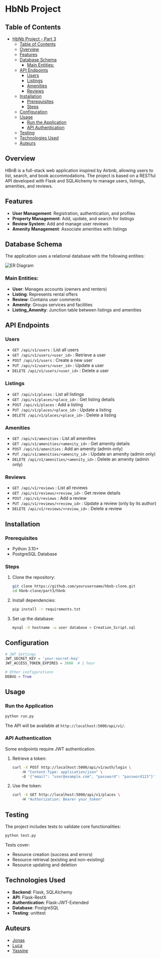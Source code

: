 # HbNb Project

## Table of Contents

- [HbNb Project - Part 3](#hbnb-project---part-3)
  - [Table of Contents](#table-of-contents)
  - [Overview](#overview)
  - [Features](#features)
  - [Database Schema](#database-schema)
    - [Main Entities:](#main-entities)
  - [API Endpoints](#api-endpoints)
    - [Users](#users)
    - [Listings](#listings)
    - [Amenities](#amenities)
    - [Reviews](#reviews)
  - [Installation](#installation)
    - [Prerequisites](#prerequisites)
    - [Steps](#steps)
  - [Configuration](#configuration)
  - [Usage](#usage)
    - [Run the Application](#run-the-application)
    - [API Authentication](#api-authentication)
  - [Testing](#testing)
  - [Technologies Used](#technologies-used)
  - [Auteurs](#auteurs)

## Overview

HBnB is a full-stack web application inspired by Airbnb, allowing users to list, search, and book accommodations. The project is based on a RESTful API developed with Flask and SQLAlchemy to manage users, listings, amenities, and reviews.

## Features

- **User Management**: Registration, authentication, and profiles
- **Property Management**: Add, update, and search for listings
- **Review System**: Add and manage user reviews
- **Amenity Management**: Associate amenities with listings

## Database Schema
The application uses a relational database with the following entities:

![ER Diagram](./Diagram/mermaid-diagram-2025-03-17-181330.png)

### Main Entities:

- **User**: Manages accounts (owners and renters)
- **Listing**: Represents rental offers
- **Review**: Contains user comments
- **Amenity**: Groups services and facilities
- **Listing_Amenity**: Junction table between listings and amenities

## API Endpoints

### Users

- `GET /api/v1/users` : List all users
- `GET /api/v1/users/<user_id>` : Retrieve a user
- `POST /api/v1/users` : Create a new user
- `PUT /api/v1/users/<user_id>` : Update a user
- `DELETE /api/v1/users/<user_id>` : Delete a user

### Listings

- `GET /api/v1/places` : List all listings
- `GET /api/v1/places/<place_id>` : Get listing details
- `POST /api/v1/places` : Add a listing
- `PUT /api/v1/places/<place_id>` : Update a listing
- `DELETE /api/v1/places/<place_id>` : Delete a listing

### Amenities

- `GET /api/v1/amenities` : List all amenities
- `GET /api/v1/amenities/<amenity_id>` : Get amenity details
- `POST /api/v1/amenities` : Add an amenity (admin only)
- `PUT /api/v1/amenities/<amenity_id>` : Update an amenity (admin only)
- `DELETE /api/v1/amenities/<amenity_id>` : Delete an amenity (admin only)

### Reviews

- `GET /api/v1/reviews` : List all reviews
- `GET /api/v1/reviews/<review_id>` : Get review details
- `POST /api/v1/reviews` : Add a review
- `PUT /api/v1/reviews/<review_id>` : Update a review (only by its author)
- `DELETE /api/v1/reviews/<review_id>` : Delete a review

## Installation

### Prerequisites

- Python 3.10+
- PostgreSQL Database

### Steps

1. Clone the repository:

    ```bash
    git clone https://github.com/yourusername/hbnb-clone.git
    cd hbnb-clone/part3/hbnb
    ```

2. Install dependencies:

    ```bash
    pip install -r requirements.txt
    ```

3. Set up the database:

    ```bash
    mysql -h hostname -u user database < Creation_Script.sql
    ```

## Configuration

```python
# JWT Settings
JWT_SECRET_KEY = 'your-secret-key'
JWT_ACCESS_TOKEN_EXPIRES = 3600  # 1 hour

# Other configurations
DEBUG = True
```

## Usage

### Run the Application

```bash
python run.py
```

The API will be available at `http://localhost:5000/api/v1/`.

### API Authentication

Some endpoints require JWT authentication.

1. Retrieve a token:

    ```bash
    curl -X POST http://localhost:5000/api/v1/auth/login \ 
        -H "Content-Type: application/json" \ 
        -d '{"email": "user@example.com", "password": "password123"}'
    ```

2. Use the token:

    ```bash
    curl -X GET http://localhost:5000/api/v1/places \ 
        -H "Authorization: Bearer your_token"
    ```

## Testing
The project includes tests to validate core functionalities:

```bash
python test.py
```

Tests cover:

- Resource creation (success and errors)
- Resource retrieval (existing and non-existing)
- Resource updating and deletion

## Technologies Used

- **Backend**: Flask, SQLAlchemy
- **API**: Flask-RestX
- **Authentication**: Flask-JWT-Extended
- **Database**: PostgreSQL
- **Testing**: unittest

## Auteurs

- [Jonas](https://github.com/Jo-jun83)
- [Luca](https://github.com/mansiluca)
- [Yassine](https://github.com/yassinejsa2ab)
